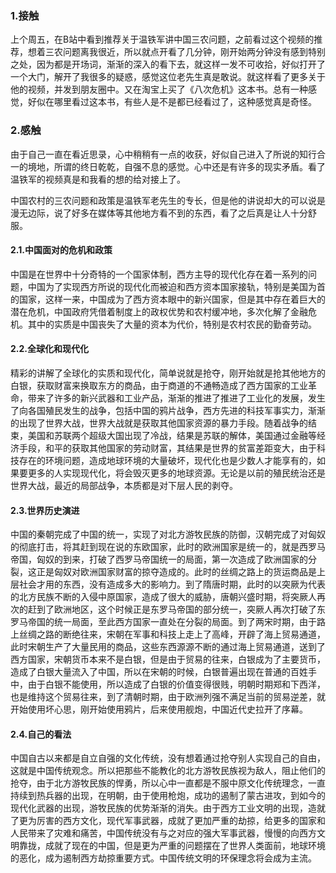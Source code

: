 ### 1.接触

上个周五，在B站中看到推荐关于温铁军讲中国三农问题，之前看过这个视频的推荐，想着三农问题离我很近，所以就点开看了几分钟，刚开始两分钟没有感到特别之处，因为都是开场词，渐渐的深入的看下去，就这样一发不可收拾，好似打开了一个大门，解开了我很多的疑惑，感觉这位老先生真是敢说。就这样看了更多关于他的视频，并发到朋友圈中。又在淘宝上买了《八次危机》这本书。总有一种感觉，好似在哪里看过这本书，有些人是不是都已经看过了，这种感觉真是奇怪。

### 2.感触

由于自己一直在看近思录，心中稍稍有一点的收获，好似自己进入了所说的知行合一的境地，所谓的终日乾乾，自强不息的感觉。心中还是有许多的现实矛盾。看了温铁军的视频真是和我看的想的给对接上了。

中国农村的三农问题和政策是温铁军老先生的专长，但是他的讲说却大的可以说是漫无边际，说了好多在媒体等其他地方看不到的东西，看了之后真是让人十分舒服。

#### 2.1.中国面对的危机和政策

中国是在世界中十分奇特的一个国家体制，西方主导的现代化存在着一系列的问题，中国为了实现西方所说的现代化而被迫和西方资本国家接轨，特别是美国为首的国家，这样一来，中国成为了西方资本眼中的新兴国家，但是其中存在着巨大的潜在危机，中国政府凭借着制度上的政权优势和农村缓冲地，多次化解了金融危机。其中的实质是中国丧失了大量的资本为代价，特别是农村农民的勤奋劳动。

#### 2.2.全球化和现代化

精彩的讲解了全球化的实质和现代化，简单说就是抢夺，刚开始就是抢其他地方的白银，获取财富来换取东方的商品，由于商道的不通畅造成了西方国家的工业革命，带来了许多的新兴武器和工业产品，渐渐的推进了推进了工业化的发展，发生了向各国殖民发生的战争，包括中国的鸦片战争，西方先进的科技军事实力，渐渐的出现了世界大战，世界大战就是获取其他国家资源的暴力手段。随着战争的结束，美国和苏联两个超级大国出现了冷战，结果是苏联的解体，美国通过金融等经济手段，和平的获取其他国家的劳动财富，其结果是世界的贫富差距变大，由于科技存在的环境问题，造成地球环境的大量破坏，现代化也是少数人才能享有的，如果要更多的人实现现代化，将会毁灭更多的地球资源。无论是以前的殖民统治还是世界大战，最近的局部战争，本质都是对下层人民的剥夺。

#### 2.3.世界历史演进

中国的秦朝完成了中国的统一，实现了对北方游牧民族的防御，汉朝完成了对匈奴的彻底打击，将其赶到现在说的东欧国家，此时的欧洲国家是统一的，就是西罗马帝国，匈奴的到来，打破了西罗马帝国统一的局面，第一次造成了欧洲国家的分裂，这正是匈奴对欧洲国家财富的掠夺造成的。此时的丝绸之路上的货运商品是上层社会才用的东西，没有造成多大的影响力。到了隋唐时期，此时的以突厥为代表的北方民族不断的入侵中原国家，造成了很大的威胁，唐朝兴盛时期，将突厥人再次的赶到了欧洲地区，这个时候正是东罗马帝国的部分统一，突厥人再次打破了东罗马帝国的统一局面，至此西方国家一直处在分裂的局面。到了两宋时期，由于路上丝绸之路的断绝往来，宋朝在军事和科技上走上了高峰，开辟了海上贸易通道，此时宋朝生产了大量民用的商品，这些东西源源不断的通过海上贸易通道，送到了西方国家，宋朝货币本来不是白银，但是由于贸易的往来，白银成为了主要货币，造成了白银大量流入了中国，所以在宋朝的时候，白银普遍出现在普通的百姓手中，由于白银不能使用，所以造成了白银的价值变得很贱，明朝时期郑和下西洋，也是维持这个贸易往来，到了清朝时期，由于欧洲列强不满足当前的贸易逆差，就开始使用坏心思，刚开始使用鸦片，后来使用舰炮，中国近代史拉开了序幕。

#### 2.4.自己的看法

中国自古以来都是自立自强的文化传统，没有想着通过抢夺别人实现自己的自由，这就是中国传统观念。所以把那些不能教化的北方游牧民族视为敌人，阻止他们的抢夺，由于北方游牧民族的悍勇，所以心中一直都是不服中原文化传统理念，一直持续到热兵器的出现，在明朝，由于使用枪炮，成功的遏制了蒙古进攻，到如今的现代化武器的出现，游牧民族的优势渐渐的消失。由于西方工业文明的出现，造就了更为厉害的西方文化，现代军事武器，成就了更加严重的劫掠，给更多的国家和人民带来了灾难和痛苦，中国传统没有与之对应的强大军事武器，慢慢的向西方文明靠拢，成就了现在的中国，但是更为严重的问题摆在了世界人类面前，地球环境的恶化，成为遏制西方劫掠重要方式。中国传统文明的环保理念将会成为主流。